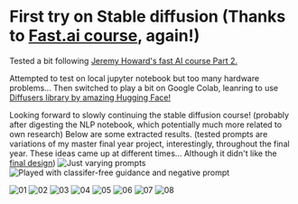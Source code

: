 # First try on Stable diffusion (Thanks to [Fast.ai course](https://forums.fast.ai/t/lesson-9-part-2-preview/101336), again!)

Tested a bit following [Jeremy Howard's fast AI course Part 2.](https://www.youtube.com/watch?v=_7rMfsA24Ls)

Attempted to test on local jupyter notebook but too many hardware problems... Then switched to play a bit on Google Colab, leanring to use [Diffusers library by amazing Hugging Face!](https://colab.research.google.com/drive/1TLYm1VE1q_MgT9ys7iwhyfpT3_o4YxAL?usp=share_link)

Looking forward to slowly continuing the stable diffusion course! (probably after digesting the NLP notebook, which potentially much more related to own research)
Below are some extracted results. (tested prompts are variations of my master final year project, interestingly, throughout the final year. These ideas came up at different times... Although it didn't like the [final design](http://www.presidentsmedals.com/Entry-53841))
![Just varying prompts](images/Slide1.JPG)
![Played with classifer-free guidance and negative prompt](images/Slide2.JPG)


![01](images/01.png)
![02](images/02.png)
![03](images/03.png)
![04](images/04.png)
![05](images/05.png)
![06](images/06.png)
![07](images/07.png)
![08](images/08.png)
